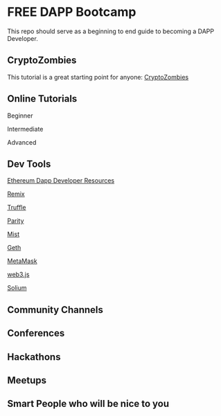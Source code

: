 # FREE DAPP Bootcamp

This repo should serve as a beginning to end guide to becoming a DAPP Developer. 


## CryptoZombies
This tutorial is a great starting point for anyone:
  [CryptoZombies](https://cryptozombies.io/)

## Online Tutorials

Beginner

Intermediate

Advanced

## Dev Tools
  [Ethereum Dapp Developer Resources](https://github.com/ethereum/wiki/blob/master/Dapp-Developer-Resources.md)

  [Remix](https://remix.ethereum.org/)

  [Truffle](https://github.com/trufflesuite/truffle_)

  [Parity](https://github.com/paritytech/parity)

  [Mist](https://github.com/ethereum/mist/)

  [Geth](https://github.com/ethereum/go-ethereum)

  [MetaMask](https://chrome.google.com/webstore/detail/metamask/nkbihfbeogaeaoehlefnkodbefgpgknn?hl=en)

  [web3.js](https://github.com/ethereum/web3.js/)

  [Solium](https://github.com/duaraghav8/Solium)

## Community Channels

## Conferences

## Hackathons

## Meetups

## Smart People who will be nice  to you
